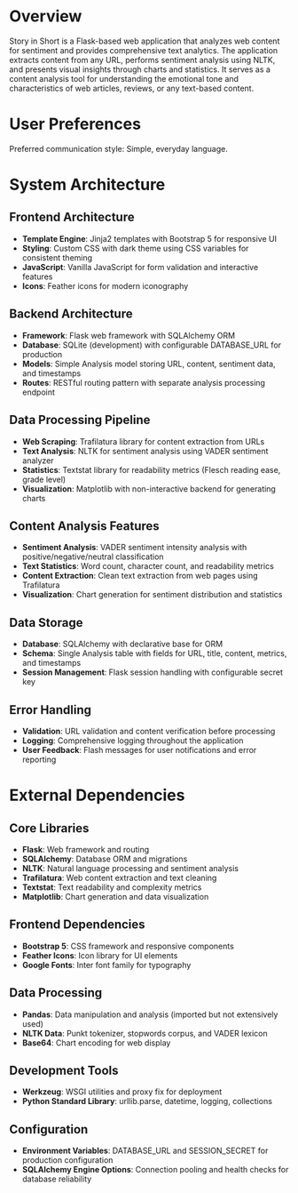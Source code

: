 # Overview

Story in Short is a Flask-based web application that analyzes web content for sentiment and provides comprehensive text analytics. The application extracts content from any URL, performs sentiment analysis using NLTK, and presents visual insights through charts and statistics. It serves as a content analysis tool for understanding the emotional tone and characteristics of web articles, reviews, or any text-based content.

# User Preferences

Preferred communication style: Simple, everyday language.

# System Architecture

## Frontend Architecture
- **Template Engine**: Jinja2 templates with Bootstrap 5 for responsive UI
- **Styling**: Custom CSS with dark theme using CSS variables for consistent theming
- **JavaScript**: Vanilla JavaScript for form validation and interactive features
- **Icons**: Feather icons for modern iconography

## Backend Architecture
- **Framework**: Flask web framework with SQLAlchemy ORM
- **Database**: SQLite (development) with configurable DATABASE_URL for production
- **Models**: Simple Analysis model storing URL, content, sentiment data, and timestamps
- **Routes**: RESTful routing pattern with separate analysis processing endpoint

## Data Processing Pipeline
- **Web Scraping**: Trafilatura library for content extraction from URLs
- **Text Analysis**: NLTK for sentiment analysis using VADER sentiment analyzer
- **Statistics**: Textstat library for readability metrics (Flesch reading ease, grade level)
- **Visualization**: Matplotlib with non-interactive backend for generating charts

## Content Analysis Features
- **Sentiment Analysis**: VADER sentiment intensity analysis with positive/negative/neutral classification
- **Text Statistics**: Word count, character count, and readability metrics
- **Content Extraction**: Clean text extraction from web pages using Trafilatura
- **Visualization**: Chart generation for sentiment distribution and statistics

## Data Storage
- **Database**: SQLAlchemy with declarative base for ORM
- **Schema**: Single Analysis table with fields for URL, title, content, metrics, and timestamps
- **Session Management**: Flask session handling with configurable secret key

## Error Handling
- **Validation**: URL validation and content verification before processing
- **Logging**: Comprehensive logging throughout the application
- **User Feedback**: Flash messages for user notifications and error reporting

# External Dependencies

## Core Libraries
- **Flask**: Web framework and routing
- **SQLAlchemy**: Database ORM and migrations
- **NLTK**: Natural language processing and sentiment analysis
- **Trafilatura**: Web content extraction and text cleaning
- **Textstat**: Text readability and complexity metrics
- **Matplotlib**: Chart generation and data visualization

## Frontend Dependencies
- **Bootstrap 5**: CSS framework and responsive components
- **Feather Icons**: Icon library for UI elements
- **Google Fonts**: Inter font family for typography

## Data Processing
- **Pandas**: Data manipulation and analysis (imported but not extensively used)
- **NLTK Data**: Punkt tokenizer, stopwords corpus, and VADER lexicon
- **Base64**: Chart encoding for web display

## Development Tools
- **Werkzeug**: WSGI utilities and proxy fix for deployment
- **Python Standard Library**: urllib.parse, datetime, logging, collections

## Configuration
- **Environment Variables**: DATABASE_URL and SESSION_SECRET for production configuration
- **SQLAlchemy Engine Options**: Connection pooling and health checks for database reliability